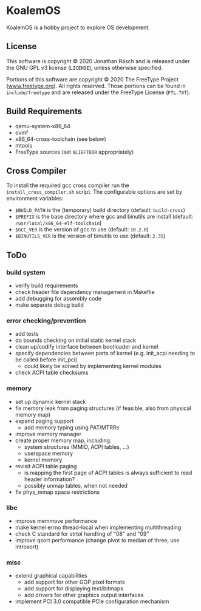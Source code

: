 # KoalemOS #

KoalemOS is a hobby project to explore OS development.

## License

This software is copyright © 2020 Jonathan Räsch and is released under the GNU GPL v3 license (`LICENSE`), unless otherwise specified.

Portions of this software are copyright © 2020 The FreeType Project (www.freetype.org).  All rights reserved.
Those portions can be found in `include/freetype` and are released under the FreeType License (`FTL.TXT`).


## Build Requirements

* qemu-system-x86_64
* ovmf
* x86_64-cross-toolchain (see below)
* mtools
* FreeType sources (set `$LIBFTDIR` appropriately)


## Cross Compiler
To install the required gcc cross compiler run the `install_cross_compiler.sh` script.
The configurable options are set by environment variables:
* `$BUILD_PATH` is the (temporary) build directory (default: `build-cross`)
* `$PREFIX` is the base directory where gcc and binutils are install (default: `/usr/local/x86_64-elf-toolchain`)
* `$GCC_VER` is the version of gcc to use (default: `10.2.0`)
* `$BINUTILS_VER` is the version of binutils to use (default: `2.35`)


## ToDo

### build system
* verify build requirements
* check header file dependency management in Makefile
* add debugging for assembly code
* make separate debug build

### error checking/prevention
* add tests
* do bounds checking on initial static kernel stack
* clean up/codify interface between bootloader and kernel
* specify dependencies between parts of kernel (e.g. init_acpi needing to be called before init_pci)
  * could likely be solved by implementing kernel modules
* check ACPI table checksums

### memory
* set up dynamic kernel stack
* fix memory leak from paging structures (if feasible, also from physical memory map)
* expand paging support
  * add memory typing using PAT/MTRRs
* improve memory manager
* create proper memory map, including:
  * system structures (MMIO, ACPI tables, ...)
  * userspace memory
  * kernel memory
* revisit ACPI table paging
  * is mapping the first page of ACPI tables is always sufficient to read header information?
  * possibly unmap tables, when not needed
* fix phys_mmap space restrictions

### libc
* improve memmove performance
* make kernel errno thread-local when implementing multithreading
* check C standard for strtol handling of "08" and "09"
* improve qsort performance (change pivot to median of three, use introsort)

### misc
* extend graphical capabilities
  * add support for other GOP pixel formats
  * add support for displaying text/bitmaps
  * add drivers for other graphics output interfaces
* implement PCI 3.0 compatible PCIe configuration mechanism
